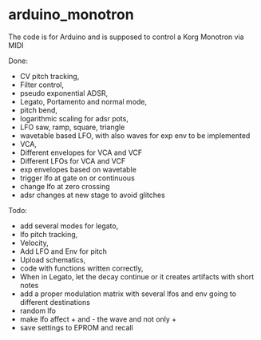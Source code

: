 # arduino_monotron

The code is for Arduino and is supposed to control a Korg Monotron via MIDI


Done:
* CV pitch tracking,
* Filter control,
* pseudo exponential ADSR,
* Legato,  Portamento and normal mode,
* pitch bend,
* logarithmic scaling for adsr pots,
* LFO saw, ramp, square,  triangle
* wavetable based LFO, with also waves for exp env to be implemented
* VCA,
* Different envelopes for VCA and VCF
* Different LFOs for VCA and VCF
* exp envelopes based on wavetable
* trigger lfo at gate on or continuous
* change lfo at zero crossing
* adsr changes at new stage to avoid glitches

Todo:
* add several modes for legato,
* lfo pitch tracking,
* Velocity,
* Add LFO and Env for pitch
* Upload schematics,
* code with functions written correctly,
* When in Legato, let the decay continue or it creates artifacts with short notes
* add a proper modulation matrix with several lfos and env going to different destinations
* random lfo
* make lfo affect + and - the wave and not only +
* save settings to EPROM and recall

